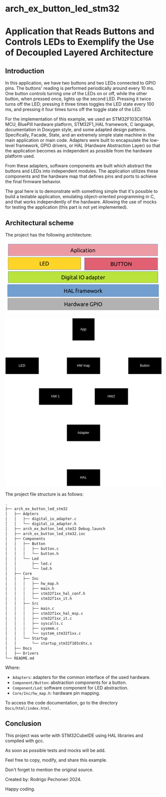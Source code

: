 # arch_ex_button_led_stm32
# Application that Reads Buttons and Controls LEDs to Exemplify the Use of Decoupled Layered Architecture

## Introduction
In this application, we have two buttons and two LEDs connected to GPIO pins. The buttons' reading is performed periodically around every 10 ms. One button controls turning one of the LEDs on or off, while the other button, when pressed once, lights up the second LED. Pressing it twice turns off the LED; pressing it three times toggles the LED state every 100 ms, and pressing it four times turns off the toggle state of the LED.

For the implementation of this example, we used an STM32F103C6T6A MCU, BluePill hardware platform, STM32F1_HAL framework, C language, documentation in Doxygen style, and some adapted design patterns. Specifically, Facade, State, and an extremely simple state machine in the main application or main code. Adapters were built to encapsulate the low-level framework, GPIO drivers, or HAL (Hardware Abstraction Layer) so that the application becomes as independent as possible from the hardware platform used.

From these adapters, software components are built which abstract the buttons and LEDs into independent modules. The application utilizes these components and the hardware map that defines pins and ports to achieve the final firmware behavior.

The goal here is to demonstrate with something simple that it's possible to build a testable application, emulating object-oriented programming in C, and that works independently of the hardware. Allowing the use of mocks for testing the application (this part is not yet implemented).

## Architectural scheme 
The project has the following architecture:

![Figure 1](arch_ex_button_led_stm32/Docs/figs/layersFig.png)

![Figure 2](arch_ex_button_led_stm32/Docs/figs/firmwareOrganigram.png)

The project file structure is as follows:
```shell
.
├── arch_ex_button_led_stm32
│   ├── Adpters
│   │   ├── digital_io_adapter.c
│   │   └── digital_io_adapter.h
│   ├── arch_ex_button_led_stm32 Debug.launch
│   ├── arch_ex_button_led_stm32.ioc
│   ├── Components
│   │   ├── Button
│   │   │   ├── button.c
│   │   │   └── button.h
│   │   └── Led
│   │       ├── led.c
│   │       └── led.h
│   ├── Core
│   │   ├── Inc
│   │   │   ├── hw_map.h
│   │   │   ├── main.h
│   │   │   ├── stm32f1xx_hal_conf.h
│   │   │   └── stm32f1xx_it.h
│   │   ├── Src
│   │   │   ├── main.c
│   │   │   ├── stm32f1xx_hal_msp.c
│   │   │   ├── stm32f1xx_it.c
│   │   │   ├── syscalls.c
│   │   │   ├── sysmem.c
│   │   │   └── system_stm32f1xx.c
│   │   └── Startup
│   │       └── startup_stm32f103c6tx.s
│   ├── Docs
│   ├── Drivers
└── README.md

```
Where:

- `Adapters`: adapters for the common interface of the used hardware.
- `Component/Button`: abstraction components for a button.
- `Component/Led`: software component for LED abstraction.
- `Core/Inc/hw_map.h`: hardware pin mapping.

To access the code documentation, go to the directory `Docs/html/index.html`.

## Conclusion
This project was write with STM32CubeIDE using HAL libraries and compiled with gcc.

As soon as possible tests and mocks will be add.

Feel free to copy, modify, and share this example.

Don't forget to mention the original source.

Created by: Rodrigo Pechoneri 2024.

Happy coding.
